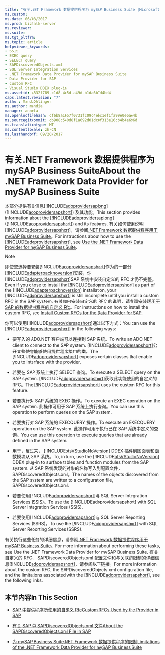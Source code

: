 ```yaml
---
title: "有关.NET Framework 数据提供程序为 mySAP Business Suite |Microsoft 文档"
ms.custom: 
ms.date: 06/08/2017
ms.prod: biztalk-server
ms.reviewer: 
ms.suite: 
ms.tgt_pltfrm: 
ms.topic: article
helpviewer_keywords:
- SSIS
- EXEC query
- SELECT query
- SAPDiscoveredObjects.xml
- SQL Server Integration Services
- .NET Framework Data Provider for mySAP Business Suite
- Data Provider for SAP
- custom RFC
- Visual Studio DDEX plug-in
ms.assetid: 4832f789-c1d8-4c5d-a49d-b1da6b7d4bd4
caps.latest.revision: "7"
author: MandiOhlinger
ms.author: mandia
manager: anneta
ms.openlocfilehash: cf6b8a1657f0731fc09c4ebc1ef1fa99e0e6ae4b
ms.sourcegitcommit: cb908c540d8f1a692d01dc8f313e16cb4b4e696d
ms.translationtype: MT
ms.contentlocale: zh-CN
ms.lasthandoff: 09/20/2017
---
```

# <a name="about-the-net-framework-data-provider-for-mysap-business-suite"></a><span data-ttu-id="c8cad-102">有关.NET Framework 数据提供程序为 mySAP Business Suite</span><span class="sxs-lookup"><span data-stu-id="c8cad-102">About the .NET Framework Data Provider for mySAP Business Suite</span></span>
<span data-ttu-id="c8cad-103">本部分提供有关信息[!INCLUDE[adoprovidersaplong](../../includes/adoprovidersaplong-md.md)] ([!INCLUDE[adoprovidersapshort](../../includes/adoprovidersapshort-md.md)]) 及其功能。</span><span class="sxs-lookup"><span data-stu-id="c8cad-103">This section provides information about the [!INCLUDE[adoprovidersaplong](../../includes/adoprovidersaplong-md.md)] ([!INCLUDE[adoprovidersapshort](../../includes/adoprovidersapshort-md.md)]) and its features.</span></span> <span data-ttu-id="c8cad-104">有关如何使用说明[!INCLUDE[adoprovidersapshort](../../includes/adoprovidersapshort-md.md)]，请参阅[.NET Framework 数据提供程序用于 mySAP Business Suite](../../adapters-and-accelerators/adapter-sap/use-the-net-framework-data-provider-for-mysap-business-suite.md)。</span><span class="sxs-lookup"><span data-stu-id="c8cad-104">For instructions about how to use the [!INCLUDE[adoprovidersapshort](../../includes/adoprovidersapshort-md.md)], see [Use the .NET Framework Data Provider for mySAP Business Suite](../../adapters-and-accelerators/adapter-sap/use-the-net-framework-data-provider-for-mysap-business-suite.md).</span></span>  
  
> [!NOTE]
>  <span data-ttu-id="c8cad-105">即使您选择要安装[!INCLUDE[adoprovidersapshort](../../includes/adoprovidersapshort-md.md)]作为的一部分[!INCLUDE[adapterpacknoversion](../../includes/adapterpacknoversion-md.md)]安装，你[!INCLUDE[adoprovidersapshort](../../includes/adoprovidersapshort-md.md)]SAP 系统中安装自定义的 RFC 才仍不完整。</span><span class="sxs-lookup"><span data-stu-id="c8cad-105">Even if you chose to install the [!INCLUDE[adoprovidersapshort](../../includes/adoprovidersapshort-md.md)] as part of the [!INCLUDE[adapterpacknoversion](../../includes/adapterpacknoversion-md.md)] installation, your [!INCLUDE[adoprovidersapshort](../../includes/adoprovidersapshort-md.md)] is still incomplete until you install a custom RFC in the SAP system.</span></span> <span data-ttu-id="c8cad-106">有关如何安装自定义的 RFC 的说明，请参阅[安装适用于 SAP 的数据提供程序的自定义 Rfc](../../adapters-and-accelerators/adapter-sap/install-custom-rfcs-for-the-data-provider-for-sap.md)。</span><span class="sxs-lookup"><span data-stu-id="c8cad-106">For instructions on how to install the custom RFC, see [Install Custom RFCs for the Data Provider for SAP](../../adapters-and-accelerators/adapter-sap/install-custom-rfcs-for-the-data-provider-for-sap.md).</span></span>  
  
 <span data-ttu-id="c8cad-107">你可以使用[!INCLUDE[adoprovidersapshort](../../includes/adoprovidersapshort-md.md)]通过以下方式：</span><span class="sxs-lookup"><span data-stu-id="c8cad-107">You can use the [!INCLUDE[adoprovidersapshort](../../includes/adoprovidersapshort-md.md)] in the following ways:</span></span>  
  
-   <span data-ttu-id="c8cad-108">要写入的 ADO.NET 客户端可以连接到 SAP 系统。</span><span class="sxs-lookup"><span data-stu-id="c8cad-108">To write an ADO.NET client to connect to the SAP system.</span></span> <span data-ttu-id="c8cad-109">[!INCLUDE[adoprovidersapshort](../../includes/adoprovidersapshort-md.md)]公开某些使您能够使用提供程序接口的类。</span><span class="sxs-lookup"><span data-stu-id="c8cad-109">The [!INCLUDE[adoprovidersapshort](../../includes/adoprovidersapshort-md.md)] exposes certain classes that enable you to interface with the provider.</span></span>  
  
-   <span data-ttu-id="c8cad-110">若要在 SAP 系统上执行 SELECT 查询。</span><span class="sxs-lookup"><span data-stu-id="c8cad-110">To execute a SELECT query on the SAP system.</span></span> <span data-ttu-id="c8cad-111">[!INCLUDE[adoprovidersapshort](../../includes/adoprovidersapshort-md.md)]获取此功能使用的自定义的 RFC。</span><span class="sxs-lookup"><span data-stu-id="c8cad-111">The [!INCLUDE[adoprovidersapshort](../../includes/adoprovidersapshort-md.md)] uses the custom RFC for this feature.</span></span>  
  
-   <span data-ttu-id="c8cad-112">若要执行对 SAP 系统的 EXEC 操作。</span><span class="sxs-lookup"><span data-stu-id="c8cad-112">To execute an EXEC operation on the SAP system.</span></span> <span data-ttu-id="c8cad-113">此操作可用于 SAP 系统上执行查询。</span><span class="sxs-lookup"><span data-stu-id="c8cad-113">You can use this operation to perform queries on the SAP system.</span></span>  
  
-   <span data-ttu-id="c8cad-114">若要执行对 SAP 系统的 EXECQUERY 操作。</span><span class="sxs-lookup"><span data-stu-id="c8cad-114">To execute an EXECQUERY operation on the SAP system.</span></span> <span data-ttu-id="c8cad-115">此操作可用于执行已在 SAP 系统中定义的查询。</span><span class="sxs-lookup"><span data-stu-id="c8cad-115">You can use this operation to execute queries that are already defined in the SAP system.</span></span>  
  
-   <span data-ttu-id="c8cad-116">用于，反过来， [!INCLUDE[btsVStudioNoVersion](../../includes/btsvstudionoversion-md.md)] DDEX 插件到图面表和函数模块从 SAP 系统。</span><span class="sxs-lookup"><span data-stu-id="c8cad-116">To, in turn, use the [!INCLUDE[btsVStudioNoVersion](../../includes/btsvstudionoversion-md.md)] DDEX plug-in to surface tables and function modules from the SAP system.</span></span> <span data-ttu-id="c8cad-117">从 SAP 系统发现的对象的名称写入到配置文件，SAPDiscoveredObjects.xml。</span><span class="sxs-lookup"><span data-stu-id="c8cad-117">The names of the objects discovered from the SAP system are written to a configuration file, SAPDiscoveredObjects.xml.</span></span>  
  
-   <span data-ttu-id="c8cad-118">若要使用[!INCLUDE[adoprovidersapshort](../../includes/adoprovidersapshort-md.md)]与 SQL Server Integration Services (SSIS)。</span><span class="sxs-lookup"><span data-stu-id="c8cad-118">To use the [!INCLUDE[adoprovidersapshort](../../includes/adoprovidersapshort-md.md)] with SQL Server Integration Services (SSIS).</span></span>  
  
-   <span data-ttu-id="c8cad-119">若要使用[!INCLUDE[adoprovidersapshort](../../includes/adoprovidersapshort-md.md)]与 SQL Server Reporting Services (SSRS)。</span><span class="sxs-lookup"><span data-stu-id="c8cad-119">To use the [!INCLUDE[adoprovidersapshort](../../includes/adoprovidersapshort-md.md)] with SQL Server Reporting Services (SSRS).</span></span>  
  
 <span data-ttu-id="c8cad-120">有关执行这些任务的详细信息，请参阅[.NET Framework 数据提供程序用于 mySAP Business Suite](../../adapters-and-accelerators/adapter-sap/use-the-net-framework-data-provider-for-mysap-business-suite.md)。</span><span class="sxs-lookup"><span data-stu-id="c8cad-120">For more information about performing these tasks, see [Use the .NET Framework Data Provider for mySAP Business Suite](../../adapters-and-accelerators/adapter-sap/use-the-net-framework-data-provider-for-mysap-business-suite.md).</span></span> <span data-ttu-id="c8cad-121">有关自定义的 RFC、 SAPDiscoveredObjects.xml 配置文件和与关联的限制的详细信息[!INCLUDE[adoprovidersapshort](../../includes/adoprovidersapshort-md.md)]，请参阅以下链接。</span><span class="sxs-lookup"><span data-stu-id="c8cad-121">For more information about the custom RFC, the SAPDiscoveredObjects.xml configuration file, and the limitations associated with the [!INCLUDE[adoprovidersapshort](../../includes/adoprovidersapshort-md.md)], see the following links.</span></span>  
  
## <a name="in-this-section"></a><span data-ttu-id="c8cad-122">本节内容</span><span class="sxs-lookup"><span data-stu-id="c8cad-122">In This Section</span></span>  
  
-   [<span data-ttu-id="c8cad-123">SAP 中提供程序所使用的自定义 Rfc</span><span class="sxs-lookup"><span data-stu-id="c8cad-123">Custom RFCs Used by the Provider in SAP</span></span>](../../adapters-and-accelerators/adapter-sap/custom-rfcs-used-by-the-provider-in-sap.md)  
  
-   [<span data-ttu-id="c8cad-124">有关 SAP 中 SAPDiscoveredObjects.xml 文件</span><span class="sxs-lookup"><span data-stu-id="c8cad-124">About the SAPDiscoveredObjects.xml File in SAP</span></span>](../../adapters-and-accelerators/adapter-sap/about-the-sapdiscoveredobjects-xml-file-in-sap.md)  
  
-   [<span data-ttu-id="c8cad-125">为 mySAP Business Suite.NET Framework 数据提供程序的限制</span><span class="sxs-lookup"><span data-stu-id="c8cad-125">Limitations of the .NET Framework Data Provider for mySAP Business Suite</span></span>](../../adapters-and-accelerators/adapter-sap/limitations-of-the-net-framework-data-provider-for-mysap-business-suite.md)